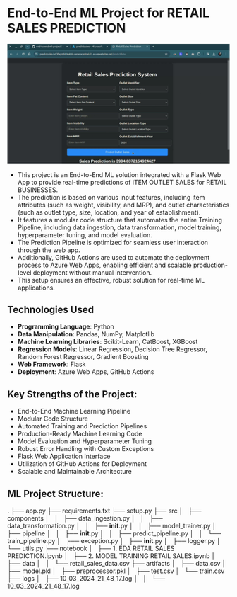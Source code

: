 # End-to-End ML Project for RETAIL SALES PREDICTION
![alt text](static/ss.png)
- This project is an End-to-End ML solution integrated with a Flask Web App to provide real-time predictions of ITEM OUTLET SALES for RETAIL BUSINESSES.
- The prediction is based on various input features, including item attributes (such as weight, visibility, and MRP), and outlet characteristics (such as outlet type, size, location, and year of establishment).
- It features a modular code structure that automates the entire Training Pipeline, including data ingestion, data transformation, model training, hyperparameter tuning, and model evaluation.
- The Prediction Pipeline is optimized for seamless user interaction through the web app. 
- Additionally, GitHub Actions are used to automate the deployment process to Azure Web Apps, enabling efficient and scalable production-level deployment without manual intervention. 
- This setup ensures an effective, robust solution for real-time ML applications.

## Technologies Used

- **Programming Language**: Python
- **Data Manipulation**: Pandas, NumPy, Matplotlib
- **Machine Learning Libraries**: Scikit-Learn, CatBoost, XGBoost
- **Regression Models**: Linear Regression, Decision Tree Regressor, Random Forest Regressor, Gradient Boosting 
- **Web Framework**: Flask
- **Deployment**: Azure Web Apps, GitHub Actions

## Key Strengths of the Project:
- End-to-End Machine Learning Pipeline
- Modular Code Structure
- Automated Training and Prediction Pipelines
- Production-Ready Machine Learning Code
- Model Evaluation and Hyperparameter Tuning
- Robust Error Handling with Custom Exceptions
- Flask Web Application Interface
- Utilization of GitHub Actions for Deployment
- Scalable and Maintainable Architecture

## ML Project Structure:
.
├── app.py
├── requirements.txt
├── setup.py
├── src
│   ├── components
│   │   ├── data_ingestion.py
│   │   ├── data_transformation.py
│   │   ├── __init__.py
│   │   ├── model_trainer.py
│   ├── pipeline
│   │   ├── __init__.py
│   │   ├── predict_pipeline.py
│   │   └── train_pipeline.py
│   ├── exception.py
│   ├── __init__.py
│   ├── logger.py
│   └── utils.py
├── notebook
│   ├── 1. EDA RETAIL SALES PREDICTION.ipynb
│   ├── 2. MODEL TRAINING RETAIL SALES.ipynb
│   ├── data
│   │   └── retail_sales_data.csv
├── artifacts
│   ├── data.csv
│   ├── model.pkl
│   ├── preprocessor.pkl
│   ├── test.csv
│   └── train.csv
├── logs
│   ├── 10_03_2024_21_48_17.log
│   │   └── 10_03_2024_21_48_17.log